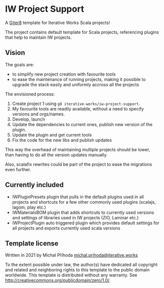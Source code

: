 # IW Project Support

A [Giter8][g8] template for Iterative Works Scala projects!

The project contains default template for Scala projects, referencing plugins that help to maintain IW projects.

## Vision

The goals are:

- to simplify new project creation with favourite tools
- to ease the maintenance of running projects, making it possible to upgrade the stack easily and uniformly accross all the projects

The envisioned process:

1. Create project 1 using `g8 iterative-works/iw-project-support`.
2. My favourite tools are readily available, without a need to specify versions and orgs/names.
3. Develop, launch
4. Update the dependencies to current ones, publish new version of the plugin.
7. Update the plugin and get current tools
8. Fix the code for the new libs and publish updates

This way the overhead of maintaining multiple projects should be lower, than having to do all the version updates manually.

Also, scalafix rewrites could be part of the project to ease the migrations even further.

## Currently included

- IWPluginPresets plugin that pulls in the default plugins used in all projects and shortcuts for a few other commonly used plugins (scalajs, lagom, play etc.)
- IWMaterialsBOM plugin that adds shortcuts to currently used versions and settings of libraries used in IW projects (ZIO, Laminar etc.)
- IWProjectPlugin auto triggered plugin which provides default settings for all projects and exports currently used scala versions

Template license
----------------
Written in 2021 by Michal Příhoda <michal.prihoda@iterative.works>

To the extent possible under law, the author(s) have dedicated all copyright and related
and neighboring rights to this template to the public domain worldwide.
This template is distributed without any warranty. See <http://creativecommons.org/publicdomain/zero/1.0/>.

[g8]: http://www.foundweekends.org/giter8/
